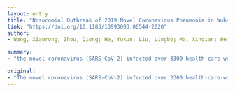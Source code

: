 ```yaml
---
layout: entry
title: "Nosocomial Outbreak of 2019 Novel Coronavirus Pneumonia in Wuhan, China"
link: "https://doi.org/10.1183/13993003.00544-2020"
author:
- Wang, Xiaorong; Zhou, Qiong; He, Yukun; Liu, Lingbo; Ma, Xinqian; Wei, Xiaoshan; Jiang, Nanchuan; Liang, Limei; Zheng, Yali; Ma, Ling; Xu, Yu; Yang, Dong; Zhang, Jianchu; Yang, Bohan; Jiang, Ning; Deng, Tao; Zhai, Bingbing; Gao, Yang; Liu, Wenxuan; Bai, Xinghua; Pan, Tao; Wang, Guoqing; Chang, Yujun; Zhang, Zhi; Shi, Huanzhong; Ma, Wan-Li; Gao, Zhancheng

summary:
- "the novel coronavirus (SARS-CoV-2) infected over 3300 health-care-workers (HCWs) in early 2020 in China. Little information is known about nosocomial infections of HCWs in the initial period. Among them, demographics and clinical features of the 35 laboratory-confirmed cases were investigated and viral RNA of 12 cases was sequenced and analysed."

original:
- "The novel coronavirus (SARS-CoV-2) infected over 3300 health-care-workers (HCWs) in early 2020 in China. Little information is known about nosocomial infections of HCWs in the initial period. We analysed data from HCWs with nosocomial infections in Wuhan Union Hospital and their family members. METHODS: We collected and analysed data on exposure history, illness timelines, and epidemiologic characteristics of 25 laboratory-confirmed and two highly suspected HCWs as well as ten of their family members with COVID-19 from Jan 5 to Feb 12, 2020. Among them, demographics and clinical features of the 35 laboratory-confirmed cases were investigated and viral RNA of 12 cases was sequenced and analysed. RESULTS: Nine clusters were found among the patients. All patients showed mild to moderate clinical manifestation and recovered without deterioration. The average periods of incubation, clinical onset serial interval (COSI), and virus shedding were 4.5 days, 5.2+/-3.2 days, and 18.5 days, respectively. Complete genomic sequences of 12 different coronavirus strains demonstrated that the viral structure with small, irrelevant mutations was stable in the transmission chains and showed remarkable traits of infectious traceability. CONCLUSIONS: SARS-CoV-2 can be rapidly transmitted person-to-person regardless of whether they have symptoms in both hospital settings and social activities based on the short period of incubation and COSI. The public health service should take practical measures to curb the spread, including isolation of cases, tracing close-contacts, and containment of severe epidemic areas. Besides, the HCWs should be alert during the epidemic, and make self-quarantine if self-suspected."
---
```


